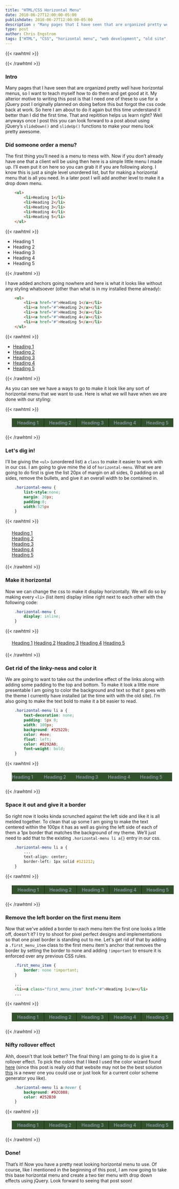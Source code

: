 ```yaml
---
title: "HTML/CSS Horizontal Menu"
date: 2010-06-27T12:00:00-05:00
publishdate: 2010-06-27T12:00:00-05:00
description : "Many pages that I have seen that are organized pretty well have horizontal menus, so I want to teach myself how to do them and get good at it."
type: post
author: Chris Engstrom
tags: ["HTML", "CSS", "horizontal menu", "web development", "old site",]
---
```


{{< rawhtml >}}
<style>
    /* HTML/CSS Horizontal Menu Post */
    .horizontal-menu {
        list-style: none;
        margin: 20px 20px 70px !important;
        padding: 0;
        width: 525px
    }
    .horizontal-menu li {
        display: inline;
        position: relative;
    }
    .horizontal-menu li a {
        text-decoration: none;
        padding: 5px 0;
        width: 100px;
        background: #32522b;
        color: #eee;
        float: left;
        color: #8292A0;
        font-weight: bold;
        text-align: center;
        border-left: 1px solid #121212;
    }
    .horizontal-menu li a:hover {
        background: #92C088;
        color: #252B30
    }

    .first_menu_item {
        border: none !important;
    }

    .horizontal-menu-1 {
        list-style: none;
        margin: 20px;
        padding: 0;
        width: 525px
    }

    .horizontal-menu-2 {
        list-style: none;
        margin: 20px;
        padding: 0;
        width: 525px
    }
    .horizontal-menu-2 li {
        display: inline;
    }

    .horizontal-menu-3 {
        list-style: none;
        margin: 20px 20px 70px !important;
        padding: 0;
        width: 525px
    }
    .horizontal-menu-3 li {
        display: inline
    }
    .horizontal-menu-3 li a {
        text-decoration: none;
        padding: 5px 0;
        width: 100px;
        background: #32522b;
        color: #eee;
        float: left;
        color: #8292A0;
        font-weight: bold;
    }

    .horizontal-menu-4 {
        list-style: none;
        margin: 20px 20px 70px !important;
        padding: 0;
        width: 525px
    }
    .horizontal-menu-4 li{
        display: inline
    }
    .horizontal-menu-4 li a{
        text-decoration: none;
        padding: 5px 0;
        width: 100px;
        background: #32522b;
        color: #eee;
        float: left;
        color: #8292A0;
        font-weight: bold;
        text-align: center;
        border-left: 1px solid #121212;
    }
</style>
{{< /rawhtml >}}

### Intro

Many pages that I have seen that are organized pretty well have horizontal menus, so I want to teach myself how to do them and get good at it. My alterior motive to writing this post is that I need one of these to use for a jQuery post I originally planned on doing before this but forgot the css code back at work. So here I am about to do it again but this time understand it better than I did the first time. That and repitition helps us learn right?  Well anyways once I post this you can look forward to a post about using jQuery’s `slideDown()` and `slideUp()` functions to make your menu look pretty awesome.

### Did someone order a menu?

The first thing you’ll need is a menu to mess with. Now if you don’t already have one that a client will be using then here is a simple little menu I made up. I’ll even put it on here so you can grab it if you are following along. I know this is just a single level unordered list, but for making a horizontal menu that is all you need. In a later post I will add another level to make it a drop down menu.

``` html
    <ul>
        <li>Heading 1</li>
        <li>Heading 2</li>
        <li>Heading 3</li>
        <li>Heading 4</li>
        <li>Heading 5</li>
    </ul>
```

{{< rawhtml >}}
<ul>
    <li>Heading 1</li>
    <li>Heading 2</li>
    <li>Heading 3</li>
    <li>Heading 4</li>
    <li>Heading 5</li>
</ul>
{{< /rawhtml >}}

I have added anchors going nowhere and here is what it looks like without any styling whatsoever (other than what is in my installed theme already):

``` html
    <ul>
        <li><a href="#">Heading 1</a></li>
        <li><a href="#">Heading 2</a></li>
        <li><a href="#">Heading 3</a></li>
        <li><a href="#">Heading 4</a></li>
        <li><a href="#">Heading 5</a></li>
    </ul>
```

{{< rawhtml >}}
<ul>
    <li><a href="#">Heading 1</a></li>
    <li><a href="#">Heading 2</a></li>
    <li><a href="#">Heading 3</a></li>
    <li><a href="#">Heading 4</a></li>
    <li><a href="#">Heading 5</a></li>
</ul>
{{< /rawhtml >}}

As you can see we have a ways to go to make it look like any sort of horizontal menu that we want to use. Here is what we will have when we are done with our styling:

{{< rawhtml >}}
<ul class="horizontal-menu">
    <li><a class="first_menu_item" href="#">Heading 1</a></li>
    <li><a href="#">Heading 2</a></li>
    <li><a href="#">Heading 3</a></li>
    <li><a href="#">Heading 4</a></li>
    <li><a href="#">Heading 5</a></li>
</ul>
{{< /rawhtml >}}

### Let's dig in!

I’ll be giving the `<ul>` (unordered list) a `class` to make it easier to work with in our css. I am going to give mine the id of `horizontal-menu`. What we are going to do first is give the list 20px of margin on all sides, 0 padding on all sides, remove the bullets, and give it an overall width to be contained in.

``` css
    .horizontal-menu {
        list-style:none;
        margin: 20px;
        padding:0;
        width:525px
    }
```

{{< rawhtml >}}
<ul class="horizontal-menu-1">
    <li><a href="#">Heading 1</a></li>
    <li><a href="#">Heading 2</a></li>
    <li><a href="#">Heading 3</a></li>
    <li><a href="#">Heading 4</a></li>
    <li><a href="#">Heading 5</a></li>
</ul>
{{< /rawhtml >}}

### Make it horizontal

Now we can change the css to make it display horizontally. We will do so by making every `<li>` (list item) display inline right next to each other with the following code:

``` css
    .horizontal-menu {
        display: inline;
    }
```

{{< rawhtml >}}
<ul class="horizontal-menu-2">
    <li><a href="#">Heading 1</a></li>
    <li><a href="#">Heading 2</a></li>
    <li><a href="#">Heading 3</a></li>
    <li><a href="#">Heading 4</a></li>
    <li><a href="#">Heading 5</a></li>
</ul>
{{< /rawhtml >}}

### Get rid of the linky-ness and color it

We are going to want to take out the underline effect of the links along with adding some padding to the top and bottom. To make it look a little more presentable I am going to color the background and text so that it goes with the theme I currently have installed (at the time with with the old site). I’m also going to make the text bold to make it a bit easier to read.

``` css
    .horizontal-menu li a {
        text-decoration: none;
        padding: 5px 0;
        width: 100px;
        background: #32522b;
        color: #eee;
        float: left;
        color: #8292A0;
        font-weight: bold;
    }
```

{{< rawhtml >}}
<ul class="horizontal-menu-3">
    <li><a href="#">Heading 1</a></li>
    <li><a href="#">Heading 2</a></li>
    <li><a href="#">Heading 3</a></li>
    <li><a href="#">Heading 4</a></li>
    <li><a href="#">Heading 5</a></li>
</ul>
{{< /rawhtml >}}

### Space it out and give it a border

So right now it looks kinda scrunched against the left side and like it is all melded together. To clean that up some I am going to make the text centered within the 100px it has as well as giving the left side of each of them a 1px border that matches the background of my theme. We’ll just need to add that to the existing `.horizontal-menu li a{}` entry in our css.

``` css
    .horizontal-menu li a {
        ...
        text-align: center;
        border-left: 1px solid #121212;
    }
```

{{< rawhtml >}}
<ul class="horizontal-menu-4">
    <li><a href="#">Heading 1</a></li>
    <li><a href="#">Heading 2</a></li>
    <li><a href="#">Heading 3</a></li>
    <li><a href="#">Heading 4</a></li>
    <li><a href="#">Heading 5</a></li>
</ul>
{{< /rawhtml >}}

### Remove the left border on the first menu item

Now that we've added a border to each menu item the first one looks a little off, doesn't it? I try to shoot for pixel perfect designs and implementations so that one pixel border is standing out to me. Let's get rid of that by adding a `.first_menu_item` class to the first menu item's anchor that removes the border by setting the border to none and adding `!important` to ensure it is enforced over any previous CSS rules.

``` css
    .first_menu_item {
        border: none !important;
    }
```

``` html
    ...
    <li><a class="first_menu_item" href="#">Heading 1</a></li>
    ...
```

{{< rawhtml >}}
<ul class="horizontal-menu-4">
    <li><a class="first_menu_item" href="#">Heading 1</a></li>
    <li><a href="#">Heading 2</a></li>
    <li><a href="#">Heading 3</a></li>
    <li><a href="#">Heading 4</a></li>
    <li><a href="#">Heading 5</a></li>
</ul>
{{< /rawhtml >}}

### Nifty rollover effect

Ahh, doesn't that look better? The final thing I am going to do is give it a rollover effect. To pick the colors that I liked I used the color wizard found [here](http://www.colorsontheweb.com/Color-Tools/Color-Wizard) (since this post is really old that website may not be the best solution [this](https://coolors.co/) is a newer one you could use or just look for a current color scheme generator you like).

``` css
    .horizontal-menu li a:hover {
        background: #92C088;
        color: #252B30
    }
```

{{< rawhtml >}}
<ul class="horizontal-menu">
    <li><a class="first_menu_item" href="#">Heading 1</a></li>
    <li><a href="#">Heading 2</a></li>
    <li><a href="#">Heading 3</a></li>
    <li><a href="#">Heading 4</a></li>
    <li><a href="#">Heading 5</a></li>
</ul>
{{< /rawhtml >}}

### Done!

That’s it! Now you have a pretty neat looking horizontal menu to use. Of course, like I mentioned in the beginning of this post, I am now going to take this base horizontal menu and create a two tier menu with drop down effects using jQuery. Look forward to seeing that post soon!

